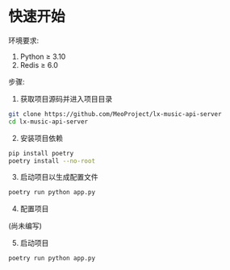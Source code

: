 # 快速开始

环境要求:  
1. Python ≥ 3.10  
2. Redis ≥ 6.0  

步骤:  

1. 获取项目源码并进入项目目录  

```bash
git clone https://github.com/MeoProject/lx-music-api-server
cd lx-music-api-server
```

2. 安装项目依赖

```bash
pip install poetry
poetry install --no-root
```

3. 启动项目以生成配置文件

```bash
poetry run python app.py
```

4. 配置项目

(尚未编写)

5. 启动项目

```bash
poetry run python app.py
```